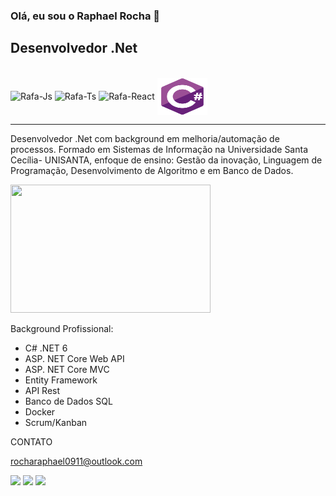 ### Olá, eu sou o Raphael Rocha 👋
## Desenvolvedor .Net


 
 <div style="margin: auto" ><br>
  <img align="center" alt="Rafa-Js" height="60" width="80" src="https://cdn.jsdelivr.net/gh/devicons/devicon/icons/docker/docker-plain-wordmark.svg">
  <img align="center" alt="Rafa-Ts" height="60" width="80" src="https://cdn.jsdelivr.net/gh/devicons/devicon/icons/azure/azure-original.svg">
  <img align="center" alt="Rafa-React" height="60" width="80" src="https://cdn.jsdelivr.net/gh/devicons/devicon/icons/dotnetcore/dotnetcore-original.svg">
  <img align="center" alt="Rafa-Csharp" height="60" width="80" src="https://raw.githubusercontent.com/devicons/devicon/master/icons/csharp/csharp-original.svg">
</div>
 
---------------------------------------------------------------------------------------
 
Desenvolvedor .Net com background em melhoria/automação de processos. Formado em Sistemas de Informação na Universidade Santa Cecília- UNISANTA, enfoque de ensino: Gestão da inovação, Linguagem de Programação, Desenvolvimento de Algoritmo e em Banco de Dados.
  
<img  src="https://media.giphy.com/media/iIqmM5tTjmpOB9mpbn/giphy.gif" width="320" height="205">
  
 Background Profissional:
- C# .NET 6
- ASP. NET Core Web API
- ASP. NET Core MVC
- Entity Framework
- API Rest
- Banco de Dados SQL
- Docker
- Scrum/Kanban

 
 CONTATO
 
 rocharaphael0911@outlook.com
 <div> 
  <a href = "mailto:rocharaphael0911@outlook.com"><img src="https://img.shields.io/badge/Microsoft_Outlook-0078D4?style=for-the-badge&logo=microsoft-outlook&logoColor=white" target="_blank"></a>
  <a href="https://www.linkedin.com/in/raphael-rocha-dev/" target="_blank"><img src="https://img.shields.io/badge/-LinkedIn-%230077B5?style=for-the-badge&logo=linkedin&logoColor=white" target="_blank"></a> 
  <a href="https://api.whatsapp.com/send?phone=5513981500006" target="_blank"><img src="https://img.shields.io/badge/WhatsApp-25D366?style=for-the-badge&logo=whatsapp&logoColor=white" target="_blank"></a> 
 
</div>
 
